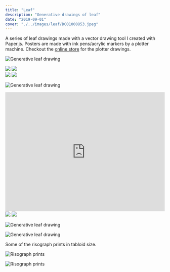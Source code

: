 ```yaml
---
title: "Leaf"
description: "Generative drawings of leaf"
date: "2019-09-01"
cover: "./../images/leaf/DO01000853.jpeg"
---
```

<div class="text">
A series of leaf drawings made with a vector drawing tool I created with Paper.js. Posters are made with ink pens/acrylic markers by a plotter machine. Checkout the <a href="http://store.yuinchien.com" href="_blank">online store</a> for the plotter drawings.
</div>

![Generative leaf drawing](./../images/leaf/cover-2.jpg)

<div class="row">
  <img src="./../images/leaf/00.png" />
  <img src="./../images/leaf/01.png" />
</div>

<div class="row">
  <img src="./../images/leaf/02.jpg" />
  <img src="./../images/leaf/03.jpg" />
</div>

![Generative leaf drawing](./../images/leaf/L1000437.jpg)

<!-- <div class="row">
  <img src="./../images/leaf/L1000417-4.jpg" />
  <img src="./../images/leaf/MVIMG_20190824_095319.jpg" />
</div> -->

<div class="video"><div style="padding:74.9% 0 0 0;position:relative;"><iframe src="https://player.vimeo.com/video/390640751?title=0&byline=0&portrait=0" style="position:absolute;top:0;left:0;width:100%;height:100%;" frameborder="0" allow="autoplay; fullscreen" allowfullscreen></iframe></div><script src="https://player.vimeo.com/api/player.js"></script></div>

<div class="row">
  <img src="./../images/leaf/L1000307.jpg" />
  <img src="./../images/leaf/DO01000925-5.jpg" />
</div>

![Generative leaf drawing](./../images/leaf/001-2.jpg)

![Generative leaf drawing](./../images/leaf/002.JPG)

<div class="text">
Some of the risograph prints in tabloid size.
</div>

![Risograph prints](./../images/leaf/L1000063-2.jpg)

![Risograph prints](./../images/leaf/L1000064-2.jpg)
